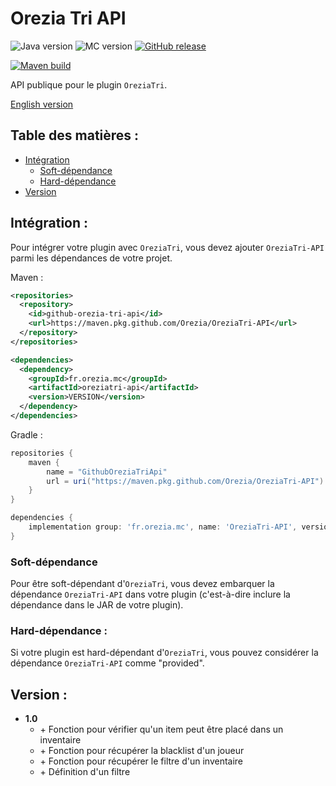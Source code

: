 # Orezia Tri API

![Java version](https://img.shields.io/badge/java-^17-yellow)
![MC version](https://img.shields.io/badge/MC-v1.19.2-green)
[![GitHub release](https://img.shields.io/badge/release-vX-blue)](https://github.com/dederobert/OreziaTri-API/releases/tag/X)

[![Maven build](https://github.com/Orezia/OreziaTri-API/actions/workflows/maven_build.yml/badge.svg)](https://github.com/Orezia/OreziaTri-API/actions/workflows/maven_build.yml)

API publique pour le plugin `OreziaTri`.

[English version](./README.md)

## Table des matières :

- [Intégration](#intergration-)
  - [Soft-dépendance](#soft-dependance-)
  - [Hard-dépendance](#hard-dependance-)
- [Version](#version-)

## Intégration :

Pour intégrer votre plugin avec `OreziaTri`, vous devez ajouter `OreziaTri-API` parmi les dépendances de votre projet.

Maven :

```xml
<repositories>
  <repository>
    <id>github-orezia-tri-api</id>
    <url>https://maven.pkg.github.com/Orezia/OreziaTri-API</url>
  </repository>
</repositories>
```

```xml
<dependencies>
  <dependency>
    <groupId>fr.orezia.mc</groupId>
    <artifactId>oreziatri-api</artifactId>
    <version>VERSION</version>
  </dependency>
</dependencies>
```

Gradle :

```groovy
repositories {
    maven {
        name = "GithubOreziaTriApi"
        url = uri("https://maven.pkg.github.com/Orezia/OreziaTri-API")
    }
}
```

```groovy
dependencies {
    implementation group: 'fr.orezia.mc', name: 'OreziaTri-API', version: VERSION
}
```

### Soft-dépendance

Pour être soft-dépendant d'`OreziaTri`, vous devez embarquer la dépendance `OreziaTri-API` dans votre plugin (c'est-à-dire inclure la dépendance dans le JAR de votre plugin).

### Hard-dépendance :

Si votre plugin est hard-dépendant d'`OreziaTri`, vous pouvez considérer la dépendance `OreziaTri-API` comme "provided".

## Version :

- __1.0__
  - \+ Fonction pour vérifier qu'un item peut être placé dans un inventaire
  - \+ Fonction pour récupérer la blacklist d'un joueur
  - \+ Fonction pour récupérer le filtre d'un inventaire
  - \+ Définition d'un filtre
